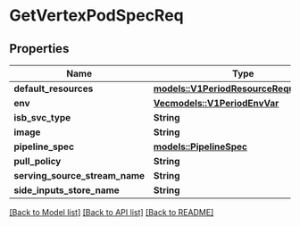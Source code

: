 # GetVertexPodSpecReq

## Properties

Name | Type | Description | Notes
------------ | ------------- | ------------- | -------------
**default_resources** | [**models::V1PeriodResourceRequirements**](v1.ResourceRequirements.md) |  | 
**env** | [**Vec<models::V1PeriodEnvVar>**](v1.EnvVar.md) |  | 
**isb_svc_type** | **String** |  | 
**image** | **String** |  | 
**pipeline_spec** | [**models::PipelineSpec**](PipelineSpec.md) |  | 
**pull_policy** | **String** |  | 
**serving_source_stream_name** | **String** |  | 
**side_inputs_store_name** | **String** |  | 

[[Back to Model list]](../README.md#documentation-for-models) [[Back to API list]](../README.md#documentation-for-api-endpoints) [[Back to README]](../README.md)


